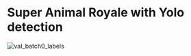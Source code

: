 # Super Animal Royale with Yolo detection

![val_batch0_labels](https://user-images.githubusercontent.com/35889113/203206258-bf13368e-a37a-402c-857f-8e6bc6b909d6.jpg)
